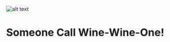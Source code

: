 ![alt text](https://github.com/Sandeep-Bansal1/Data_Analysis_ML/blob/master/wine%20cover.png?raw=true)
# Someone Call Wine-Wine-One!

